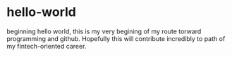 # hello-world
beginning
hello world, this is my very begining of my route torward programming and github. Hopefully this will contribute incredibly to path of my fintech-oriented career.
